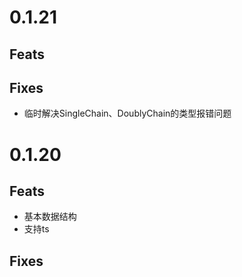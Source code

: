 # 0.1.21
## Feats
## Fixes
- 临时解决SingleChain、DoublyChain的类型报错问题

# 0.1.20
## Feats
- 基本数据结构
- 支持ts
## Fixes
